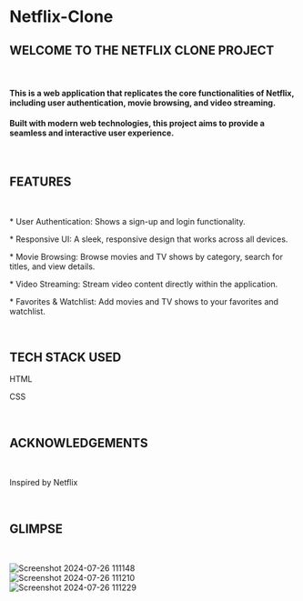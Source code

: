 # Netflix-Clone

<h2>WELCOME TO THE NETFLIX CLONE PROJECT</h2>
<br>

<h4>This is a web application that replicates the core functionalities of Netflix, including user authentication, movie browsing, and video streaming.</h4>
<h4>Built with modern web technologies, this project aims to provide a seamless and interactive user experience.</h4>
<br>

<h2>FEATURES</h2>
<br>

 <p>* User Authentication: Shows a sign-up and login functionality.</p>
 <p>* Responsive UI: A sleek, responsive design that works across all devices.</p>
 <p>* Movie Browsing: Browse movies and TV shows by category, search for titles, and view details.</p>
 <p>* Video Streaming: Stream video content directly within the application.</p>
<p>* Favorites & Watchlist: Add movies and TV shows to your favorites and watchlist.</p>
<br>

<h2>TECH STACK USED</h2>
<p>HTML</p>
<p>CSS</p>
<br>

<h2>ACKNOWLEDGEMENTS</h2> 
<br>
<p>Inspired by Netflix</p>
<br>

<h2>GLIMPSE</h2>
<br>

![Screenshot 2024-07-26 111148](https://github.com/user-attachments/assets/812fcc39-7c43-4b02-bdcc-9a4cee32be49)
<br>
![Screenshot 2024-07-26 111210](https://github.com/user-attachments/assets/d8c61edf-1062-4912-a12b-b5bae3200d4c)
<br>
![Screenshot 2024-07-26 111229](https://github.com/user-attachments/assets/a3b7a1ed-743d-4cba-acaf-a16cbc8726d4)




